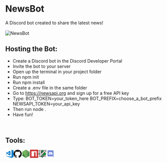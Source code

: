 # NewsBot
A Discord bot created to share the latest news!

<img align="center" title="NewsBot" alt="NewsBot" width="100px" src="https://cdn.pixabay.com/photo/2016/05/28/19/45/newspaper-1422025_1280.png" />

## Hosting the Bot:
- Create a Discord bot in the Discord Developer Portal
- Invite the bot to your server
- Open up the terminal in your project folder
- Run npm init
- Run npm install
- Create a .env file in the same folder
- Go to https://newsapi.org and sign up for a free API key
- Type:
  BOT_TOKEN=your_token_here
  BOT_PREFIX=choose_a_bot_prefix
  NEWSAPI_TOKEN=your_api_key
- Then run node .
- Have fun!

<br />

## Tools:
<img align="left" title="Visual Studio Code" alt="Visual Studio Code" width="26px" src="https://raw.githubusercontent.com/github/explore/80688e429a7d4ef2fca1e82350fe8e3517d3494d/topics/visual-studio-code/visual-studio-code.png" />
<img align="left" title="Github" alt="Github" width="26px" src="https://raw.githubusercontent.com/github/explore/78df643247d429f6cc873026c0622819ad797942/topics/github/github.png" />
<img align="left" title="Node.js" alt="Node.js" width="26px" src="https://raw.githubusercontent.com/github/explore/80688e429a7d4ef2fca1e82350fe8e3517d3494d/topics/nodejs/nodejs.png" />
<img align="left" title="NPM" alt="NPM" width="26px" src="https://raw.githubusercontent.com/github/explore/80688e429a7d4ef2fca1e82350fe8e3517d3494d/topics/npm/npm.png" />
<img align="left" title="Vim" alt="Vim" width="26px" src="https://raw.githubusercontent.com/github/explore/80688e429a7d4ef2fca1e82350fe8e3517d3494d/topics/vim/vim.png" />
<img align="left" title="Discord" alt="Discord" width="26px" src="https://raw.githubusercontent.com/github/explore/80688e429a7d4ef2fca1e82350fe8e3517d3494d/topics/discord/discord.png" />
